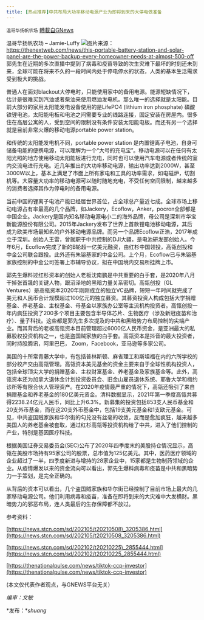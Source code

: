```yaml
---
title: [热点推荐]中共布局大功率移动电源产业为即将到来的大停电做准备
---
```

`温哥华扬帆农场` [轉載自GNews](https://gnews.org/zh-hans/1588267/)

温哥华扬帆农场 – Jamie-Luffy
![](https://assets.gnews.org/wp-content/uploads/2021/10/20211011-Jamie-Luffy-中共布局大功率移动电源产业为即将到来的大停电做准备.jpg)图片来源：
https://thenextweb.com/news/this-portable-battery-station-and-solar-panel-are-the-power-backup-every-homeowner-needs-at-almost-500-off
郭先生在近期的多次直播中提到了病毒和疫苗导致的次生灾难下最坏的时刻还未到来，全球可能在将来不久的一段时间内处于停电停水的状态，人类的基本生活需求受到极大的挑战。

普通人在面对blackout大停电时，只能使用家中的备用电源。能源短缺情况下，估计是很难买到汽油或者柴油来使用燃油发电机。那么唯一的选择就是太阳能。目前大部分的家用太阳能发电设备使用的是LifePO4 (lithium iron phosphate) 磷酸铁锂电池，太阳能电板和电池之间需要专业的线路连接，固定安装在房屋内。很多住在高层公寓的人，受到空间的限制没有条件安装太阳能电板。而还有另一个选择就是目前非常火爆的移动电源portable power station。

和传统的太阳能发电机不同，portable power station 是内置锂离子电池，自身可储备电能的便携电源，可以理解为一个“大号的充电宝”。移动电源可以在任何有太阳光照的地方使用移动太阳能板进行充电，同时也可以使用汽车电源或者传统的室内交流电进行充电。近几年推出的大功率移动电源，输出功率达到2000W，甚至3000W以上，基本上满足了市面上所有家电和工具的功率需求，如电磁炉，切割机等。大容量大功率的移动电源可以随时随地充电，不受任何空间限制，越来越多的消费者选择其作为停电时的备用电源。

当前中国的锂离子电池产能已经居世界首位，占全球总产量近七成。全球市场上移动电源占有率最高的几个品牌，如Jackery，Ecoflow，Anker，pocron全部都是中国企业。Jackery是国内知名移动电源电小二的海外品牌，母公司是深圳市华宝新能源股份有限公司。2015年Jackery发布了世界上首款锂电池移动电源，其后成为欧美市场最知名的户外移动电源品牌。而另一个品牌Ecoflow正浩，2017年成立于深圳。创始人王雷，曾就职于中共控制的DJI大疆，是电池研发部创始人。今年6月，Ecoflow完成了新的B轮超一亿美元融资，由红杉中国领投，高瓴创投和中金公司联合跟投。此外还有朱镕基家的中金公司。上个月，Ecoflow已与朱镕基家族控制的中金公司签署上市辅导协议，拟在中国境内交易所挂牌上市。

郭先生爆料过红杉资本的创始人老板沈南鹏是中共重要的白手套，是2020年八月干掉张首晟的关键人物，跟沼泽地的黑暗力量关系密切。高瓴创投（GL Ventures）是高瓴资本2020年刚刚成立的独立VC品牌，短短一年时间就完成了美元和人民币合计规模超过100亿元的独立募资。其募资投资人构成包括大学捐赠基金、养老基金、主权基金、母基金以家族办公室等主流机构投资者。高瓴创投一年内疯狂投资了200多个项目主要包含半导体芯片、生物医疗（涉及新冠疫苗和治疗）、量子科技。这些都是郭先生多次提及的中共和黑暗势力布局控制的尖端产业。而其背后的老板高瓴资本目前管理超过6000亿人民币资金，是亚洲最大的私募股权投资机构之一，也是盗国贼家族的白手套。高瓴资本是抖音的最大投资者，同时持股腾讯，阿里巴巴， Zoom，Facebook，亚马逊等多家公司。

美国的十所常青藤大学中，有包括普林斯顿、麻省理工和斯坦福在内的六所学校的部分校产交由高瓴管理。高瓴资本美元基金的资金主要来自于全球性机构投资人，包括全球顶尖大学的捐赠基金、主权财富基金、养老基金及家族基金等。此外，高瓴资本还为加拿大退休金计划投资委员会、旧金山雇员退休系统、耶鲁大学和梅约诊所等有限合伙人管理资产。在2020年疫情最严重的情况下，高瓴还吸引了来自捐赠基金和养老基金的180亿美元资金。清科数据显示，2021年第一季度高瓴共募得2238.24亿元人民币，同比上升6.3%。新募集的投资包括853支人民币基金和20支外币基金，而在这20支外币基金中，包括19支美元基金和1支欧元基金。可见，中共盗国贼家族和华尔街的勾兑没有丝毫的收敛，反而是愈加疯狂，越来越多美国人的养老基金被套取，通过红杉高瓴等投资机构给了中共，进入了他们控制的产业，特别是基因医疗科技。

根据美国证券交易委员会(SEC)公布了2020年四季度末的美股持仓情况显示，高瓴在美股市场持有95家公司的股票，总市值为125亿美元。其中，医药医疗领域的企业超过了一半，四季度新进与增持的28家企业中，15家都是生物制药领域的企业。从疫情爆发以来的资金流向可以看出，郭先生爆料病毒和疫苗是中共和黑暗势力一手策划，是完全正确的。

从背后的资本可以看出，几个盗国贼家族和华尔街已经控制了目前市场上最大的几家移动电源公司。他们利用病毒和疫苗，准备在即将到来的大灾难中大发横财。黑暗势力的邪恶布局，连人类最后的生存保障都不放过。



参考资料：

[https://news.stcn.com/sd/202105/t20210508\_3205386.html](https://news.stcn.com/sd/202105/t20210508_3205386.html)

[https://news.stcn.com/sd/202102/t20210225\_2855444.html](https://news.stcn.com/sd/202102/t20210225_2855444.html)

[https://thenationalpulse.com/news/tiktok-ccp-investor](https://thenationalpulse.com/news/tiktok-ccp-investor)

(本文仅代表作者观点，与GNEWS平台无关）



*编审：文敏*

*发布：**shuang*
